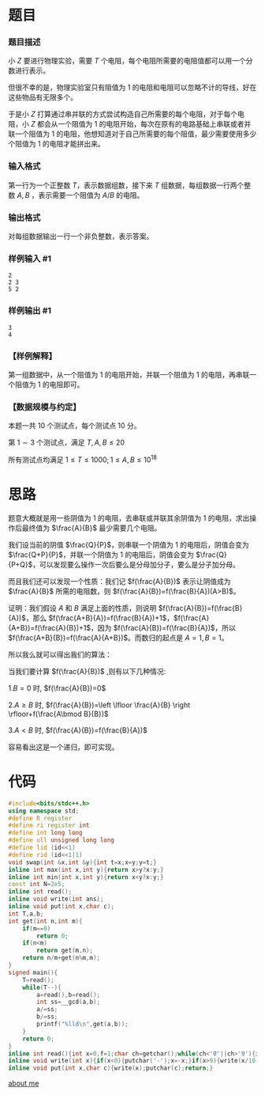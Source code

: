 # 题目

### 题目描述

小 $Z$ 要进行物理实验，需要 $T$ 个电阻，每个电阻所需要的电阻值都可以用一个分数进行表示。

但很不幸的是，物理实验室只有阻值为 $1$ 的电阻和电阻可以忽略不计的导线，好在这些物品有无限多个。

于是小 $Z$ 打算通过串并联的方式尝试构造自己所需要的每个电阻，对于每个电阻，小 $Z$ 都会从一个阻值为 $1$ 的电阻开始，每次在原有的电路基础上串联或者并联一个阻值为 $1$ 的电阻，他想知道对于自己所需要的每个阻值，最少需要使用多少个阻值为 $1$ 的电阻才能拼出来。

### 输入格式

第一行为一个正整数 $T$，表示数据组数，接下来 $T$ 组数据，每组数据一行两个整数 $A,B$ ，表示需要一个阻值为 $A/B$ 的电阻。

### 输出格式

对每组数据输出一行一个非负整数，表示答案。

### 样例输入 #1

```
2
2 3
5 2
```

### 样例输出 #1

```
3
4
```

### 【样例解释】
第一组数据中，从一个阻值为 $1$ 的电阻开始，并联一个阻值为 $1$ 的电阻，再串联一个阻值为 $1$ 的电阻即可。
### 【数据规模与约定】

本题一共 $10$ 个测试点，每个测试点 $10$ 分。

第 $1\sim 3$ 个测试点，满足 $T,A,B≤20$

所有测试点均满足 $1≤T ≤1000 ; 1 ≤ A,B ≤ 10^{18}$

# 思路

题意大概就是用一些阴值为 $1$ 的电阻，去串联或并联其余阴值为 $1$ 的电阻，求出操作后最终值为 $\frac{A}{B}$ 最少需要几个电阻。

我们设当前的阴值 $\frac{Q}{P}$，则串联一个阴值为 $1$ 的电阻后，阴值会变为 $\frac{Q+P}{P}$，并联一个阴值为 $1$ 的电阻后，阴值会变为 $\frac{Q}{P+Q}$，可以发现要么操作一次后要么是分母加分子，要么是分子加分母。

而且我们还可以发现一个性质：我们记 $f(\frac{A}{B})$ 表示让阴值成为 $\frac{A}{B}$ 所需的电阻数，则 $f(\frac{A}{B})=f(\frac{B}{A})(A>B)$。

证明：我们假设 $A$ 和 $B$ 满足上面的性质，则说明 $f(\frac{A}{B})=f(\frac{B}{A})$，那么 $f(\frac{A+B}{A})=f(\frac{B}{A})+1$，$f(\frac{A}{A+B})=f(\frac{A}{B})+1$，因为 $f(\frac{A}{B})=f(\frac{B}{A})$，所以 $f(\frac{A+B}{B})=f(\frac{A}{A+B})$。而数归的起点是 $A=1,B=1$。

所以我么就可以得出我们的算法：

当我们要计算 $f(\frac{A}{B})$ ,则有以下几种情况:

$1.B=0$ 时, $f(\frac{A}{B})=0$

$2.A≥B$ 时, $f(\frac{A}{B})=\left \lfloor \frac{A}{B} \right  \rfloor+f(\frac{A\bmod B}{B})$

$3.A<B$ 时, $f(\frac{A}{B})=f(\frac{B}{A})$

容易看出这是一个递归，即可实现。

# 代码

```cpp
#include<bits/stdc++.h>
using namespace std;
#define R register
#define ri register int
#define int long long
#define ull unsigned long long
#define lid (id<<1)
#define rid (id<<1|1)
void swap(int &x,int &y){int t=x;x=y;y=t;}
inline int max(int x,int y){return x>y?x:y;}
inline int min(int x,int y){return x<y?x:y;}
const int N=2e5;
inline int read();
inline void write(int ans);
inline void put(int x,char c);
int T,a,b;
int get(int n,int m){
	if(m==0)
		return 0;
	if(n<m)
		return get(m,n);
	return n/m+get(n%m,m);
}
signed main(){
	T=read();
	while(T--){
		a=read(),b=read();
		int ss=__gcd(a,b);
		a/=ss;
		b/=ss;
		printf("%lld\n",get(a,b));
	}
	return 0;
}
inline int read(){int x=0,f=1;char ch=getchar();while(ch<'0'||ch>'9'){if(ch=='-')f=-1;ch=getchar();}while(ch>='0'&&ch<='9'){x=(x<<1)+(x<<3)+(ch^48);ch=getchar();}return x*f;}
inline void write(int x){if(x<0){putchar('-');x=-x;}if(x>9){write(x/10);}putchar(x % 10+'0');return;}
inline void put(int x,char c){write(x);putchar(c);return;}

```

[about me](https://www.github.com/yyf525)
